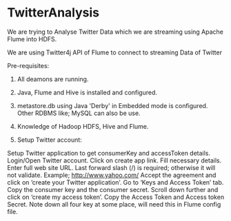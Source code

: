# TwitterAnalysis

We are trying to Analyse Twitter Data which we are streaming using Apache Flume into HDFS.

We are using Twitter4j API of Flume to connect to streaming Data of Twitter


Pre-requisites:

1. All deamons are running.
2. Java, Flume and Hive is installed and configured.
3. metastore.db using Java 'Derby' in Embedded mode is configured. Other RDBMS like; MySQL can also be use.
4. Knowledge of Hadoop HDFS, Hive and Flume.


1. Setup Twitter account:

Setup Twitter application to get consumerKey and accessToken details.
Login/Open Twitter account.
Click on create app link.
Fill necessary details.
Enter full web site URL. Last forward slash (/) is required; otherwise it will not validate. Example; http://www.yahoo.com/
Accept the agreement and click on ‘create your Twitter application’.
Go to ‘Keys and Access Token’ tab.
Copy the consumer key and the consumer secret.
Scroll down further and click on ‘create my access token’.
Copy the Access Token and Access token Secret.
Note down all four key at some place, will need this in Flume config file.


